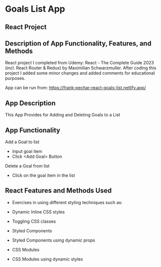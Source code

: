 # Goals List App
## React Project

## Description of App Functionality, Features, and Methods

React project I completed from Udemy: React - The Complete Guide 2023 (incl. React Router & Redux) by Maximilian Schwarzmuller. After coding this project I added some minor changes and added comments for educational purposes.

App can be run from: https://frank-pechar-react-goals-list.netlify.app/

## App Description

This App Provides for Adding and Deleting Goals to a List

## App Functionality

Add a Goal to list

  - Input goal item
  - Click &lt;Add Goal&gt; Button

Delete a Goal from list

  - Click on the goal item in the list

## React Features and Methods Used

- Exercises in using different styling techniques
such as:

- Dynamic Inline CSS styles
- Toggling CSS classes
- Styled Components
- Styled Components using dynamic props
- CSS Modules
- CSS Modules using dynamic styles
